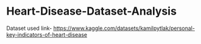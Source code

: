 # Heart-Disease-Dataset-Analysis
Dataset used link- https://www.kaggle.com/datasets/kamilpytlak/personal-key-indicators-of-heart-disease

